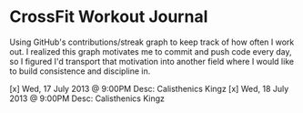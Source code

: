 CrossFit Workout Journal
========

Using GitHub's contributions/streak graph to keep track of how often I work out. I realized this graph
motivates me to commit and push code every day, so I figured I'd transport that motivation into another
field where I would like to build consistence and discipline in.

[x] Wed, 17 July 2013 @ 9:00PM
  Desc: Calisthenics Kingz
[x] Wed, 18 July 2013 @ 9:00PM
  Desc: Calisthenics Kingz
